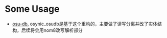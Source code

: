# Some Usage

- [osu-db](https://crates.io/crates/osu-db), osynic_osudb是基于这个重构的，主要做了读写分离并改了实体结构，后续将会用nom8改写解析部分

